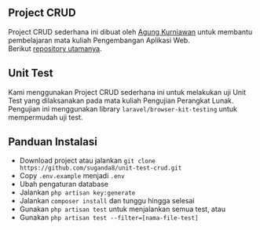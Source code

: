 ## Project CRUD

Project CRUD sederhana ini dibuat oleh [Agung Kurniawan](https://github.com/agung0987) untuk membantu pembelajaran mata kuliah Pengembangan Aplikasi Web.
\
Berikut [repository utamanya](https://github.com/agung0987/CRUD-LARAVEL).

## Unit Test

Kami menggunakan Project CRUD sederhana ini untuk melakukan uji Unit Test yang dilaksanakan pada mata kuliah Pengujian Perangkat Lunak.
\
Pengujian ini menggunakan library `laravel/browser-kit-testing` untuk mempermudah uji test.

## Panduan Instalasi
- Download project atau jalankan `git clone https://github.com/suganda8/unit-test-crud.git`
- Copy `.env.example` menjadi `.env`
- Ubah pengaturan database
- Jalankan `php artisan key:generate`
- Jalankan `composer install` dan tunggu hingga selesai
- Gunakan `php artisan test` untuk menjalankan semua test, atau
- Gunakan `php artisan test --filter=[nama-file-test]`